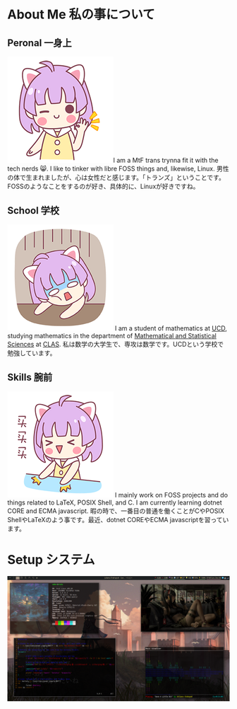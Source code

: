 # About Me 私の事について
## Peronal 一身上
![ok](img/ok.gif)I am a MtF trans trynna fit it with the tech nerds 😸. I like to tinker with libre FOSS things and, likewise, Linux.
男性の体で生まれましたが、心は女性だと感じます。「トランズ」ということです。FOSSのようなことをするのが好き、具体的に、Linuxが好きですね。
## School 学校
![tired](img/tired.gif) I am a student of mathematics at [UCD](https://ucdenver.edu/), studying mathematics in the department of [Mathematical and Statistical Sciences](https://clas.ucdenver.edu/mathematical-and-statistical-sciences/) at [CLAS](https://clas.ucdenver.edu/).
私は数学の大学生で、専攻は数学です。UCDという学校で勉強しています。
## Skills 腕前
![pat](img/pat.gif) I mainly work on FOSS projects and do things related to LaTeX, POSIX Shell, and C. I am currently learning dotnet CORE and ECMA javascript. 暇の時で、一番目の普通を働くことがCやPOSIX ShellやLaTeXのよう事です。最近、dotnet COREやECMA javascriptを習っています。
# Setup システム
![setup](img/desktop.png)
